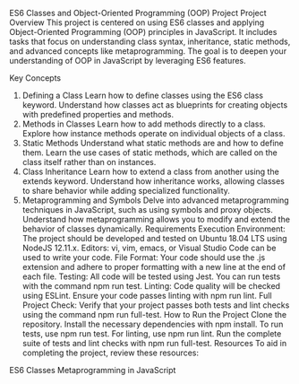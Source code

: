ES6 Classes and Object-Oriented Programming (OOP) Project
Project Overview
This project is centered on using ES6 classes and applying Object-Oriented Programming (OOP) principles in JavaScript. It includes tasks that focus on understanding class syntax, inheritance, static methods, and advanced concepts like metaprogramming. The goal is to deepen your understanding of OOP in JavaScript by leveraging ES6 features.

Key Concepts
1. Defining a Class
Learn how to define classes using the ES6 class keyword.
Understand how classes act as blueprints for creating objects with predefined properties and methods.
2. Methods in Classes
Learn how to add methods directly to a class.
Explore how instance methods operate on individual objects of a class.
3. Static Methods
Understand what static methods are and how to define them.
Learn the use cases of static methods, which are called on the class itself rather than on instances.
4. Class Inheritance
Learn how to extend a class from another using the extends keyword.
Understand how inheritance works, allowing classes to share behavior while adding specialized functionality.
5. Metaprogramming and Symbols
Delve into advanced metaprogramming techniques in JavaScript, such as using symbols and proxy objects.
Understand how metaprogramming allows you to modify and extend the behavior of classes dynamically.
Requirements
Execution Environment: The project should be developed and tested on Ubuntu 18.04 LTS using NodeJS 12.11.x.
Editors: vi, vim, emacs, or Visual Studio Code can be used to write your code.
File Format: Your code should use the .js extension and adhere to proper formatting with a new line at the end of each file.
Testing: All code will be tested using Jest. You can run tests with the command npm run test.
Linting: Code quality will be checked using ESLint. Ensure your code passes linting with npm run lint.
Full Project Check: Verify that your project passes both tests and lint checks using the command npm run full-test.
How to Run the Project
Clone the repository.
Install the necessary dependencies with npm install.
To run tests, use npm run test.
For linting, use npm run lint.
Run the complete suite of tests and lint checks with npm run full-test.
Resources
To aid in completing the project, review these resources:

ES6 Classes
Metaprogramming in JavaScript
